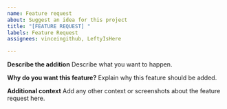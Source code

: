 ```yaml
---
name: Feature request
about: Suggest an idea for this project
title: "[FEATURE REQUEST] "
labels: Feature Request
assignees: vinceingithub, LeftyIsHere

---
```


**Describe the addition**
Describe what you want to happen.

**Why do you want this feature?**
Explain why this feature should be added.

**Additional context**
Add any other context or screenshots about the feature request here.
